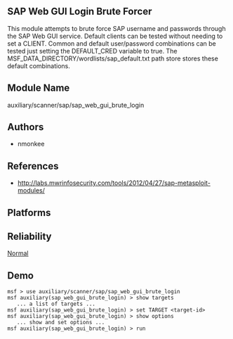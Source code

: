 ## SAP Web GUI Login Brute Forcer

This module attempts to brute force SAP username and 
passwords through the SAP Web GUI service. Default clients 
can be tested without needing to set a CLIENT. Common and 
default user/password combinations can be tested just 
setting the DEFAULT_CRED variable to true. The 
MSF_DATA_DIRECTORY/wordlists/sap_default.txt path store 
stores these default combinations.


## Module Name
auxiliary/scanner/sap/sap_web_gui_brute_login

## Authors
* nmonkee


## References
* http://labs.mwrinfosecurity.com/tools/2012/04/27/sap-metasploit-modules/




## Platforms


## Reliability
[Normal](https://github.com/rapid7/metasploit-framework/wiki/Exploit-Ranking)

## Demo

```
msf > use auxiliary/scanner/sap/sap_web_gui_brute_login
msf auxiliary(sap_web_gui_brute_login) > show targets
   ... a list of targets ...
msf auxiliary(sap_web_gui_brute_login) > set TARGET <target-id>
msf auxiliary(sap_web_gui_brute_login) > show options
   ... show and set options ...
msf auxiliary(sap_web_gui_brute_login) > run
```
    
    